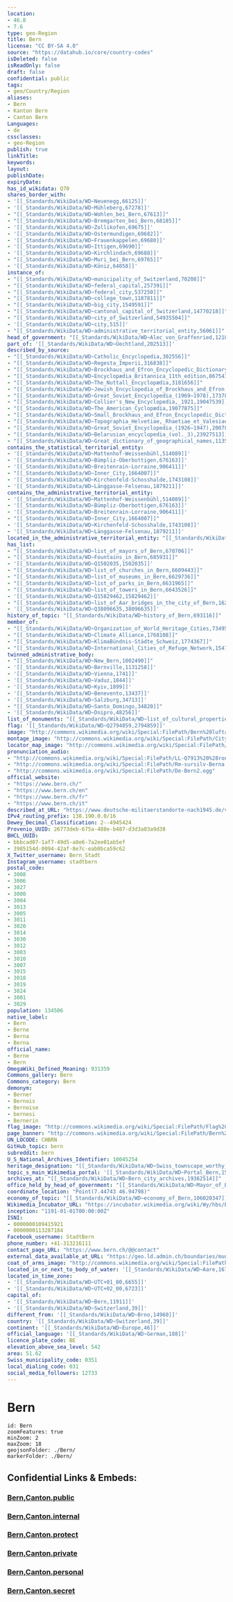 ```yaml
---
location:
- 46.8
- 7.6
type: geo-Region
title: Bern
license: "CC BY-SA 4.0"
source: "https://datahub.io/core/country-codes"
isDeleted: false
isReadOnly: false
draft: false
confidential: public
tags:
- geo/Country/Region
aliases:
- Bern
- Kanton Bern
- Canton Bern
Languages:
- de
cssclasses:
- geo-Region
publish: true
linkTitle: 
keywords: 
layout: 
publishDate: 
expiryDate: 
has_id_wikidata: Q70
shares_border_with:
- '[[_Standards/WikiData/WD~Neuenegg,66125]]'
- '[[_Standards/WikiData/WD~Mühleberg,67278]]'
- "[[_Standards/WikiData/WD~Wohlen_bei_Bern,67613]]"
- "[[_Standards/WikiData/WD~Bremgarten_bei_Bern,68185]]"
- '[[_Standards/WikiData/WD~Zollikofen,69675]]'
- '[[_Standards/WikiData/WD~Ostermundigen,69682]]'
- '[[_Standards/WikiData/WD~Frauenkappelen,69680]]'
- '[[_Standards/WikiData/WD~Ittigen,69690]]'
- '[[_Standards/WikiData/WD~Kirchlindach,69688]]'
- "[[_Standards/WikiData/WD~Muri_bei_Bern,69765]]"
- '[[_Standards/WikiData/WD~Köniz,64058]]'
instance_of:
- "[[_Standards/WikiData/WD~municipality_of_Switzerland,70208]]"
- "[[_Standards/WikiData/WD~federal_capital,257391]]"
- "[[_Standards/WikiData/WD~federal_city,537250]]"
- "[[_Standards/WikiData/WD~college_town,1187811]]"
- "[[_Standards/WikiData/WD~big_city,1549591]]"
- "[[_Standards/WikiData/WD~cantonal_capital_of_Switzerland,14770218]]"
- "[[_Standards/WikiData/WD~city_of_Switzerland,54935504]]"
- '[[_Standards/WikiData/WD~city,515]]'
- "[[_Standards/WikiData/WD~administrative_territorial_entity,56061]]"
head_of_government: "[[_Standards/WikiData/WD~Alec_von_Graffenried,121896]]"
part_of: '[[_Standards/WikiData/WD~Üechtland,202513]]'
described_by_source:
- "[[_Standards/WikiData/WD~Catholic_Encyclopedia,302556]]"
- "[[_Standards/WikiData/WD~Regesta_Imperii,316838]]"
- "[[_Standards/WikiData/WD~Brockhaus_and_Efron_Encyclopedic_Dictionary,602358]]"
- "[[_Standards/WikiData/WD~Encyclopædia_Britannica_11th_edition,867541]]"
- "[[_Standards/WikiData/WD~The_Nuttall_Encyclopædia,3181656]]"
- "[[_Standards/WikiData/WD~Jewish_Encyclopedia_of_Brockhaus_and_Efron,4173137]]"
- "[[_Standards/WikiData/WD~Great_Soviet_Encyclopedia_(1969–1978),17378135]]"
- "[[_Standards/WikiData/WD~Collier's_New_Encyclopedia,_1921,19047539]]"
- "[[_Standards/WikiData/WD~The_American_Cyclopædia,19077875]]"
- "[[_Standards/WikiData/WD~Small_Brockhaus_and_Efron_Encyclopedic_Dictionary,19180675]]"
- "[[_Standards/WikiData/WD~Topographia_Helvetiae,_Rhaetiae_et_Valesiae,19230686]]"
- "[[_Standards/WikiData/WD~Great_Soviet_Encyclopedia_(1926–1947),20078554]]"
- "[[_Standards/WikiData/WD~Belarusian_encyclopedia_(vol._3),23927513]]"
- "[[_Standards/WikiData/WD~Great_dictionary_of_geographical_names,113510146]]"
contains_the_statistical_territorial_entity:
- '[[_Standards/WikiData/WD~Mattenhof-Weissenbühl,514089]]'
- '[[_Standards/WikiData/WD~Bümpliz-Oberbottigen,676163]]'
- '[[_Standards/WikiData/WD~Breitenrain-Lorraine,906411]]'
- "[[_Standards/WikiData/WD~Inner_City,1664007]]"
- '[[_Standards/WikiData/WD~Kirchenfeld-Schosshalde,1743108]]'
- '[[_Standards/WikiData/WD~Länggasse-Felsenau,1879211]]'
contains_the_administrative_territorial_entity:
- '[[_Standards/WikiData/WD~Mattenhof-Weissenbühl,514089]]'
- '[[_Standards/WikiData/WD~Bümpliz-Oberbottigen,676163]]'
- '[[_Standards/WikiData/WD~Breitenrain-Lorraine,906411]]'
- "[[_Standards/WikiData/WD~Inner_City,1664007]]"
- '[[_Standards/WikiData/WD~Kirchenfeld-Schosshalde,1743108]]'
- '[[_Standards/WikiData/WD~Länggasse-Felsenau,1879211]]'
located_in_the_administrative_territorial_entity: "[[_Standards/WikiData/WD~Bern-Mittelland_administrative_district,666217]]"
has_list:
- "[[_Standards/WikiData/WD~list_of_mayors_of_Bern,670706]]"
- "[[_Standards/WikiData/WD~Fountains_in_Bern,685931]]"
- '[[_Standards/WikiData/WD~Q1502035,1502035]]'
- "[[_Standards/WikiData/WD~list_of_churches_in_Bern,6609443]]"
- "[[_Standards/WikiData/WD~list_of_museums_in_Bern,6629736]]"
- "[[_Standards/WikiData/WD~list_of_parks_in_Bern,6631965]]"
- "[[_Standards/WikiData/WD~list_of_towers_in_Bern,6643526]]"
- '[[_Standards/WikiData/WD~Q15829462,15829462]]'
- "[[_Standards/WikiData/WD~list_of_Aar_bridges_in_the_city_of_Bern,16248048]]"
- '[[_Standards/WikiData/WD~Q38096635,38096635]]'
history_of_topic: "[[_Standards/WikiData/WD~history_of_Bern,693116]]"
member_of:
- "[[_Standards/WikiData/WD~Organization_of_World_Heritage_Cities,734958]]"
- "[[_Standards/WikiData/WD~Climate_Alliance,1768108]]"
- "[[_Standards/WikiData/WD~KlimaBündnis-Städte_Schweiz,1774367]]"
- "[[_Standards/WikiData/WD~International_Cities_of_Refuge_Network,15477956]]"
twinned_administrative_body:
- "[[_Standards/WikiData/WD~New_Bern,1002490]]"
- '[[_Standards/WikiData/WD~Bernville,1131258]]'
- '[[_Standards/WikiData/WD~Vienna,1741]]'
- '[[_Standards/WikiData/WD~Vaduz,1844]]'
- '[[_Standards/WikiData/WD~Kyiv,1899]]'
- '[[_Standards/WikiData/WD~Benevento,13437]]'
- '[[_Standards/WikiData/WD~Salzburg,34713]]'
- "[[_Standards/WikiData/WD~Santo_Domingo,34820]]"
- '[[_Standards/WikiData/WD~Dnipro,48256]]'
list_of_monuments: "[[_Standards/WikiData/WD~list_of_cultural_properties_in_Bern,1845551]]"
flag: '[[_Standards/WikiData/WD~Q2794859,2794859]]'
image: "http://commons.wikimedia.org/wiki/Special:FilePath/Bern%20luftaufnahme.png"
montage_image: "http://commons.wikimedia.org/wiki/Special:FilePath/City%20of%20Berne.jpg"
locator_map_image: "http://commons.wikimedia.org/wiki/Special:FilePath/Karte%20Gemeinde%20Bern%202012.png"
pronunciation_audio:
- "http://commons.wikimedia.org/wiki/Special:FilePath/LL-Q7913%20%28ron%29-KlaudiuMihaila-Berna.wav"
- "http://commons.wikimedia.org/wiki/Special:FilePath/Rm-sursilv-Berna.flac"
- "http://commons.wikimedia.org/wiki/Special:FilePath/De-Bern2.ogg"
official_website:
- "https://www.bern.ch/"
- "https://www.bern.ch/en"
- "https://www.bern.ch/fr"
- "https://www.bern.ch/it"
described_at_URL: "https://www.deutsche-militaerstandorte-nach1945.de/view_stadt.cfm?stadt_id=1141"
IPv4_routing_prefix: 138.190.0.0/16
Dewey_Decimal_Classification: 2--4945424
Provenio_UUID: 26773deb-675a-488e-b487-d3d3a03a9d38
BHCL_UUID:
- bbbcad07-1af7-49d5-a8e6-7a2ee01ab5ef
- 3905154d-0094-42af-8e7c-eab0bca59c62
X_Twitter_username: Bern_Stadt
Instagram_username: stadtbern
postal_code:
- 3008
- 3006
- 3027
- 3000
- 3004
- 3013
- 3005
- 3011
- 3020
- 3014
- 3030
- 3012
- 3003
- 3010
- 3007
- 3015
- 3018
- 3019
- 3024
- 3001
- 3029
population: 134506
native_label:
- Bern
- Berne
- Berna
- Berna
official_name:
- Berne
- Bern
OmegaWiki_Defined_Meaning: 931359
Commons_gallery: Bern
Commons_category: Bern
demonym:
- Berner
- Bernois
- Bernoise
- bernesi
- Bernerin
flag_image: "http://commons.wikimedia.org/wiki/Special:FilePath/Flag%20of%20Canton%20of%20Bern.svg"
page_banner: "http://commons.wikimedia.org/wiki/Special:FilePath/Bern%20Wikivoyage%20banner.png"
UN_LOCODE: CHBRN
GitHub_topic: bern
subreddit: bern
U_S_National_Archives_Identifier: 10045254
heritage_designation: "[[_Standards/WikiData/WD~Swiss_townscape_worthy_of_protection,12127133]]"
topic_s_main_Wikimedia_portal: '[[_Standards/WikiData/WD~Portal_Bern,15630620]]'
archives_at: "[[_Standards/WikiData/WD~Bern_city_archives,19362514]]"
office_held_by_head_of_government: "[[_Standards/WikiData/WD~Mayor_of_Bern,29631244]]"
coordinate_location: "Point(7.44743 46.94798)"
economy_of_topic: "[[_Standards/WikiData/WD~economy_of_Bern,106020347]]"
Wikimedia_Incubator_URL: "https://incubator.wikimedia.org/wiki/Wy/hbs/Bern"
inception: "1191-01-01T00:00:00Z"
ISNI:
- 0000000109415921
- 0000000113287184
Facebook_username: StadtBern
phone_number: +41-313216111
contact_page_URL: "https://www.bern.ch/@@contact"
external_data_available_at_URL: "https://geo.ld.admin.ch/boundaries/municipality/351"
coat_of_arms_image: "http://commons.wikimedia.org/wiki/Special:FilePath/CHE%20Bern%20COA.svg"
located_in_or_next_to_body_of_water: '[[_Standards/WikiData/WD~Aare,1675]]'
located_in_time_zone:
- '[[_Standards/WikiData/WD~UTC+01_00,6655]]'
- '[[_Standards/WikiData/WD~UTC+02_00,6723]]'
capital_of:
- '[[_Standards/WikiData/WD~Bern,11911]]'
- '[[_Standards/WikiData/WD~Switzerland,39]]'
different_from: '[[_Standards/WikiData/WD~Brno,14960]]'
country: '[[_Standards/WikiData/WD~Switzerland,39]]'
continent: '[[_Standards/WikiData/WD~Europe,46]]'
official_language: '[[_Standards/WikiData/WD~German,188]]'
licence_plate_code: BE
elevation_above_sea_level: 542
area: 51.62
Swiss_municipality_code: 0351
local_dialing_code: 031
social_media_followers: 12733
---
```


# Bern

```leaflet
id: Bern
zoomFeatures: true 
minZoom: 2 
maxZoom: 18
geojsonFolder: ./Bern/
markerFolder: ./Bern/
```


## Confidential Links & Embeds: 

### [Bern,Canton.public](/_public/\Earth\Continent\Europe\Europe~Central\Switzerland\Switzerland~CantonsBern,Canton.public.md) 

### [Bern,Canton.internal](/_internal/\Earth\Continent\Europe\Europe~Central\Switzerland\Switzerland~CantonsBern,Canton.internal.md) 

### [Bern,Canton.protect](/_protect/\Earth\Continent\Europe\Europe~Central\Switzerland\Switzerland~CantonsBern,Canton.protect.md) 

### [Bern,Canton.private](/_private/\Earth\Continent\Europe\Europe~Central\Switzerland\Switzerland~CantonsBern,Canton.private.md) 

### [Bern,Canton.personal](/_personal/\Earth\Continent\Europe\Europe~Central\Switzerland\Switzerland~CantonsBern,Canton.personal.md) 

### [Bern,Canton.secret](/_secret/\Earth\Continent\Europe\Europe~Central\Switzerland\Switzerland~CantonsBern,Canton.secret.md)

